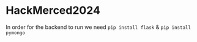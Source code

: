 # HackMerced2024
In order for the backend to run we need 
`pip install flask` &  `pip install pymongo`